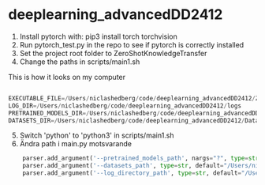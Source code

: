 # deeplearning_advancedDD2412

1. Install pytorch with: pip3 install torch torchvision
2. Run pytorch_test.py in the repo to see if pytorch is correctly installed
3. Set the project root folder to ZeroShotKnowledgeTransfer
4. Change the paths in scripts/main1.sh 


This is how it looks on my computer

```python

EXECUTABLE_FILE=/Users/niclashedberg/code/deeplearning_advancedDD2412/ZeroShotKnowledgeTransfer/main.py
LOG_DIR=/Users/niclashedberg/code/deeplearning_advancedDD2412/logs
PRETRAINED_MODELS_DIR=/Users/niclashedberg/code/deeplearning_advancedDD2412/Pretrained
DATASETS_DIR=/Users/niclashedberg/code/deeplearning_advancedDD2412/Datasets/


```

5. Switch 'python' to 'python3' in scripts/main1.sh 
6. Ändra path i main.py motsvarande
```python
    parser.add_argument('--pretrained_models_path', nargs="?", type=str, default='/Users/niclashedberg/code/deeplearning_advancedDD2412/Pretrained')
    parser.add_argument('--datasets_path', type=str, default="/Users/niclashedberg/code/deeplearning_advancedDD2412/Datasets/")
    parser.add_argument('--log_directory_path', type=str, default="/Users/niclashedberg/code/deeplearning_advancedDD2412/logs/")
```

